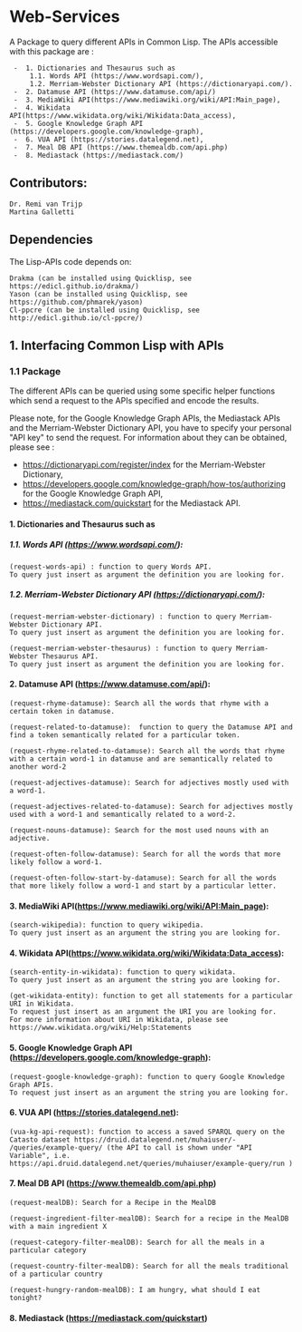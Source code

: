 # Web-Services

A Package to query different APIs in Common Lisp. The APIs accessible with this package are : 

     -  1. Dictionaries and Thesaurus such as 
         1.1. Words API (https://www.wordsapi.com/),
         1.2. Merriam-Webster Dictionary API (https://dictionaryapi.com/).
     -  2. Datamuse API (https://www.datamuse.com/api/)
     -  3. MediaWiki API(https://www.mediawiki.org/wiki/API:Main_page), 
     -  4. Wikidata API(https://www.wikidata.org/wiki/Wikidata:Data_access),
     -  5. Google Knowledge Graph API (https://developers.google.com/knowledge-graph), 
     -  6. VUA API (https://stories.datalegend.net), 
     -  7. Meal DB API (https://www.themealdb.com/api.php)
     -  8. Mediastack (https://mediastack.com/)
       
## Contributors:

    Dr. Remi van Trijp
    Martina Galletti
    
## Dependencies

The Lisp-APIs code depends on:

    Drakma (can be installed using Quicklisp, see https://edicl.github.io/drakma/)
    Yason (can be installed using Quicklisp, see https://github.com/phmarek/yason)
    Cl-ppcre (can be installed using Quicklisp, see http://edicl.github.io/cl-ppcre/)

## 1. Interfacing Common Lisp with APIs

### 1.1 Package

The different APIs can be queried using some specific helper functions which send a request to the APIs specified and encode the results. 

Please note, for the Google Knowledge Graph APIs, the Mediastack APIs and the Merriam-Webster Dictionary API, you have to specify your personal "API key" to send the request. For information about they can be obtained, please see : 

- https://dictionaryapi.com/register/index for the Merriam-Webster Dictionary,
- https://developers.google.com/knowledge-graph/how-tos/authorizing for the Google Knowledge Graph API,
- https://mediastack.com/quickstart for the Mediastack API.

#### 1. Dictionaries and Thesaurus such as 

#####  1.1. Words API (https://www.wordsapi.com/): 
    
    (request-words-api) : function to query Words API. 
    To query just insert as argument the definition you are looking for. 
 
##### 1.2. Merriam-Webster Dictionary API (https://dictionaryapi.com/):   
 
    (request-merriam-webster-dictionary) : function to query Merriam-Webster Dictionary API. 
    To query just insert as argument the definition you are looking for. 
    
    (request-merriam-webster-thesaurus) : function to query Merriam-Webster Thesaurus API. 
    To query just insert as argument the definition you are looking for. 
    
#### 2. Datamuse API (https://www.datamuse.com/api/):
    
    (request-rhyme-datamuse): Search all the words that rhyme with a certain token in datamuse.
    
    (request-related-to-datamuse):  function to query the Datamuse API and find a token semantically related for a particular token.
    
    (request-rhyme-related-to-datamuse): Search all the words that rhyme with a certain word-1 in datamuse and are semantically related to another word-2
    
    (request-adjectives-datamuse): Search for adjectives mostly used with a word-1.
    
    (request-adjectives-related-to-datamuse): Search for adjectives mostly used with a word-1 and semantically related to a word-2.
    
    (request-nouns-datamuse): Search for the most used nouns with an adjective.
    
    (request-often-follow-datamuse): Search for all the words that more likely follow a word-1.
    
    (request-often-follow-start-by-datamuse): Search for all the words that more likely follow a word-1 and start by a particular letter.
    
#### 3. MediaWiki API(https://www.mediawiki.org/wiki/API:Main_page): 

    (search-wikipedia): function to query wikipedia. 
    To query just insert as an argument the string you are looking for. 
 
#### 4. Wikidata API(https://www.wikidata.org/wiki/Wikidata:Data_access):

    (search-entity-in-wikidata): function to query wikidata. 
    To query just insert as an argument the string you are looking for. 
    
    (get-wikidata-entity): function to get all statements for a particular URI in Wikidata. 
    To request just insert as an argument the URI you are looking for. 
    For more information about URI in Wikidata, please see https://www.wikidata.org/wiki/Help:Statements 
    
#### 5. Google Knowledge Graph API (https://developers.google.com/knowledge-graph): 
 
    (request-google-knowledge-graph): function to query Google Knowledge Graph APIs. 
    To request just insert as an argument the string you are looking for.

#### 6. VUA API (https://stories.datalegend.net): 
 
    (vua-kg-api-request): function to access a saved SPARQL query on the Catasto dataset https://druid.datalegend.net/muhaiuser/-  /queries/example-query/ (the API to call is shown under "API Variable", i.e.  https://api.druid.datalegend.net/queries/muhaiuser/example-query/run )
    
#### 7. Meal DB API (https://www.themealdb.com/api.php)

    (request-mealDB): Search for a Recipe in the MealDB
    
    (request-ingredient-filter-mealDB): Search for a recipe in the MealDB with a main ingredient X
    
    (request-category-filter-mealDB): Search for all the meals in a particular category
    
    (request-country-filter-mealDB): Search for all the meals traditional of a particular country
    
    (request-hungry-random-mealDB): I am hungry, what should I eat tonight?
    
#### 8. Mediastack (https://mediastack.com/quickstart)

